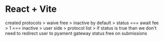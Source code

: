 # React + Vite

created protocols > waive free > inactive by default > status === await fee > 1 === inactive > user side > protocol list > if status is true than we don't need to redirect user to pyament gateway
status free on submissions